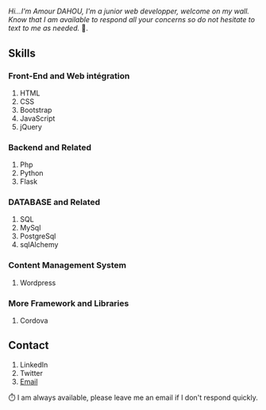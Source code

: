 # 

*Hi...I'm Amour DAHOU, I'm a junior web developper, welcome on my wall. Know that I am available to respond all your concerns so do not hesitate to text to me as needed.* 🙂.

## Skills

### Front-End and Web intégration

1. HTML
2. CSS
3. Bootstrap
4. JavaScript
5. jQuery

### Backend and Related 

1. Php
2. Python
3. Flask

### DATABASE and Related

1. SQL
2. MySql
3. PostgreSql
4. sqlAlchemy

### Content Management System 

1. Wordpress

### More Framework and Libraries

1. Cordova

## Contact

1. LinkedIn
2. Twitter 
3. <a href="mailto:amourdahou@yahoo.com">Email</a>


⏱️ I am always available, please leave me an email if I don't respond quickly.

<!---
Amour22/Amour22 is a ✨ special ✨ repository because its `README.md` (this file) appears on your GitHub profile.
You can click the Preview link to take a look at your changes.
--->

